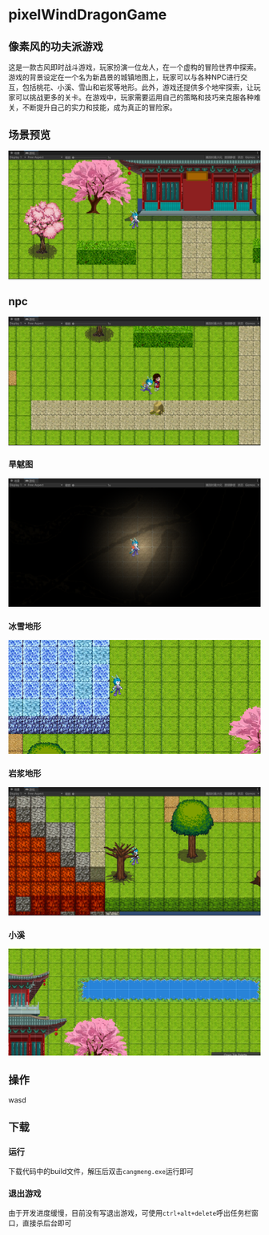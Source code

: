 # pixelWindDragonGame

## 像素风的功夫派游戏

​	这是一款古风即时战斗游戏，玩家扮演一位龙人，在一个虚构的冒险世界中探索。游戏的背景设定在一个名为新昌景的城镇地图上，玩家可以与各种NPC进行交互，包括桃花、小溪、雪山和岩浆等地形。此外，游戏还提供多个地牢探索，让玩家可以挑战更多的关卡。在游戏中，玩家需要运用自己的策略和技巧来克服各种难关，不断提升自己的实力和技能，成为真正的冒险家。

## 场景预览

![image-20230519112353430](./imgreadme/image-20230519112353430.png)

## npc

![image-20230519112445603](.\imgreadme\image-20230519112445603.png)

### 旱魃图

![image-20230519112609406](.\imgreadme\image-20230519112609406.png)

### 冰雪地形

![image-20230519112650733](.\imgreadme\image-20230519112650733.png)

### 岩浆地形

![image-20230519112725292](.\imgreadme\image-20230519112725292.png)

### 小溪

![image-20230519112830533](.\imgreadme\image-20230519112830533.png)

## 操作

wasd

## 下载

### 运行

​	下载代码中的build文件，解压后双击`cangmeng.exe`运行即可

### 退出游戏

​	由于开发进度缓慢，目前没有写退出游戏，可使用`ctrl+alt+delete`呼出任务栏窗口，直接杀后台即可
